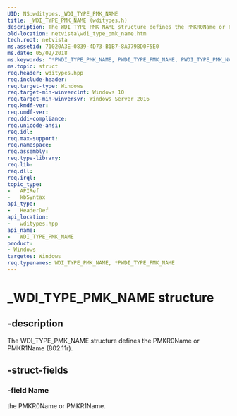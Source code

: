 ```yaml
---
UID: NS:wditypes._WDI_TYPE_PMK_NAME
title: _WDI_TYPE_PMK_NAME (wditypes.h)
description: The WDI_TYPE_PMK_NAME structure defines the PMKR0Name or PMKR1Name (802.11r).
old-location: netvista\wdi_type_pmk_name.htm
tech.root: netvista
ms.assetid: 71020A3E-0839-4D73-B1B7-8A979BD0F5E0
ms.date: 05/02/2018
ms.keywords: "*PWDI_TYPE_PMK_NAME, PWDI_TYPE_PMK_NAME, PWDI_TYPE_PMK_NAME structure pointer [Network Drivers Starting with Windows Vista], WDI_TYPE_PMK_NAME, WDI_TYPE_PMK_NAME structure [Network Drivers Starting with Windows Vista], _WDI_TYPE_PMK_NAME, netvista.wdi_type_pmk_name, wditypes/PWDI_TYPE_PMK_NAME, wditypes/WDI_TYPE_PMK_NAME"
ms.topic: struct
req.header: wditypes.hpp
req.include-header: 
req.target-type: Windows
req.target-min-winverclnt: Windows 10
req.target-min-winversvr: Windows Server 2016
req.kmdf-ver: 
req.umdf-ver: 
req.ddi-compliance: 
req.unicode-ansi: 
req.idl: 
req.max-support: 
req.namespace: 
req.assembly: 
req.type-library: 
req.lib: 
req.dll: 
req.irql: 
topic_type:
-	APIRef
-	kbSyntax
api_type:
-	HeaderDef
api_location:
-	wditypes.hpp
api_name:
-	WDI_TYPE_PMK_NAME
product:
- Windows
targetos: Windows
req.typenames: WDI_TYPE_PMK_NAME, *PWDI_TYPE_PMK_NAME
---
```


# _WDI_TYPE_PMK_NAME structure


## -description


The WDI_TYPE_PMK_NAME structure defines the PMKR0Name or PMKR1Name (802.11r).


## -struct-fields




### -field Name

the PMKR0Name or PMKR1Name.

